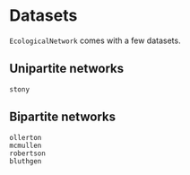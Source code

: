 # Datasets

`EcologicalNetwork` comes with a few datasets.

## Unipartite networks

~~~@docs
stony
~~~

## Bipartite networks

~~~@docs
ollerton
mcmullen
robertson
bluthgen
~~~
